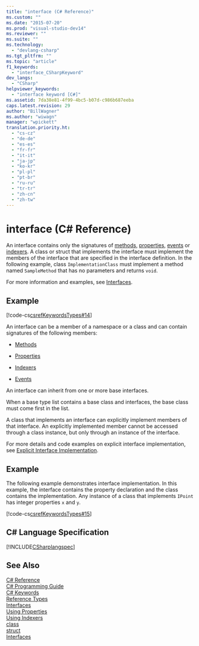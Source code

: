 ```yaml
---
title: "interface (C# Reference)"
ms.custom: ""
ms.date: "2015-07-20"
ms.prod: "visual-studio-dev14"
ms.reviewer: ""
ms.suite: ""
ms.technology: 
  - "devlang-csharp"
ms.tgt_pltfrm: ""
ms.topic: "article"
f1_keywords: 
  - "interface_CSharpKeyword"
dev_langs: 
  - "CSharp"
helpviewer_keywords: 
  - "interface keyword [C#]"
ms.assetid: 7da38e81-4f99-4bc5-b07d-c986b687eeba
caps.latest.revision: 29
author: "BillWagner"
ms.author: "wiwagn"
manager: "wpickett"
translation.priority.ht: 
  - "cs-cz"
  - "de-de"
  - "es-es"
  - "fr-fr"
  - "it-it"
  - "ja-jp"
  - "ko-kr"
  - "pl-pl"
  - "pt-br"
  - "ru-ru"
  - "tr-tr"
  - "zh-cn"
  - "zh-tw"
---
```

# interface (C# Reference)
An interface contains only the signatures of [methods](../../../csharp\programming-guide\classes-and-structs/methods.md), [properties](../../../csharp\programming-guide\classes-and-structs/properties.md), [events](../../../csharp\programming-guide\events/index.md) or [indexers](../../../csharp\programming-guide\indexers/index.md). A class or struct that implements the interface must implement the members of the interface that are specified in the interface definition. In the following example, class `ImplementationClass` must implement a method named `SampleMethod` that has no parameters and returns `void`.  
  
 For more information and examples, see [Interfaces](../../../csharp\programming-guide\interfaces/index.md).  
  
## Example  
 [!code-cs[csrefKeywordsTypes#14](../../../csharp\language-reference\keywords/codesnippet/CSharp/interface_1.cs)]  
  
 An interface can be a member of a namespace or a class and can contain signatures of the following members:  
  
-   [Methods](../../../csharp\programming-guide\classes-and-structs/methods.md)  
  
-   [Properties](../../../csharp\programming-guide\classes-and-structs/using-properties.md)  
  
-   [Indexers](../../../csharp\programming-guide\indexers/using-indexers.md)  
  
-   [Events](../../../csharp\language-reference\keywords/event.md)  
  
 An interface can inherit from one or more base interfaces.  
  
 When a base type list contains a base class and interfaces, the base class must come first in the list.  
  
 A class that implements an interface can explicitly implement members of that interface. An explicitly implemented member cannot be accessed through a class instance, but only through an instance of the interface.  
  
 For more details and code examples on explicit interface implementation, see [Explicit Interface Implementation](../../../csharp\programming-guide\interfaces/explicit-interface-implementation.md).  
  
## Example  
 The following example demonstrates interface implementation. In this example, the interface contains the property declaration and the class contains the implementation. Any instance of a class that implements `IPoint` has integer properties `x` and `y`.  
  
 [!code-cs[csrefKeywordsTypes#15](../../../csharp\language-reference\keywords/codesnippet/CSharp/interface_2.cs)]  
  
## C# Language Specification  
 [!INCLUDE[CSharplangspec](../../../csharp\language-reference\keywords/includes/csharplangspec_md.md)]  
  
## See Also  
 [C# Reference](../../../csharp\language-reference/index.md)   
 [C# Programming Guide](../../../csharp\programming-guide/index.md)   
 [C# Keywords](../../../csharp\language-reference\keywords/index.md)   
 [Reference Types](../../../csharp\language-reference\keywords/reference-types.md)   
 [Interfaces](../../../csharp\programming-guide\interfaces/index.md)   
 [Using Properties](../../../csharp\programming-guide\classes-and-structs/using-properties.md)   
 [Using Indexers](../../../csharp\programming-guide\indexers/using-indexers.md)   
 [class](../../../csharp\language-reference\keywords/class.md)   
 [struct](../../../csharp\language-reference\keywords/struct.md)   
 [Interfaces](../../../csharp\programming-guide\interfaces/index.md)